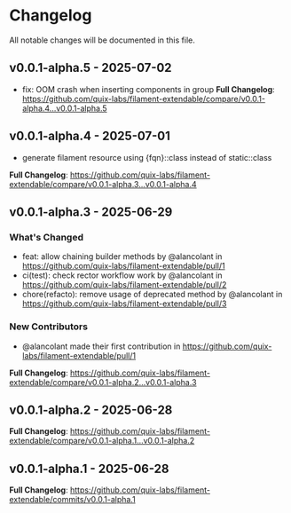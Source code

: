 # Changelog

All notable changes will be documented in this file.

## v0.0.1-alpha.5 - 2025-07-02

- fix: OOM crash when inserting components in group
  **Full Changelog**: https://github.com/quix-labs/filament-extendable/compare/v0.0.1-alpha.4...v0.0.1-alpha.5

## v0.0.1-alpha.4 - 2025-07-01

* generate filament resource using {fqn}::class instead of static::class

**Full Changelog**: https://github.com/quix-labs/filament-extendable/compare/v0.0.1-alpha.3...v0.0.1-alpha.4

## v0.0.1-alpha.3 - 2025-06-29

### What's Changed

* feat: allow chaining builder methods by @alancolant in https://github.com/quix-labs/filament-extendable/pull/1
* ci(test): check rector workflow work by @alancolant in https://github.com/quix-labs/filament-extendable/pull/2
* chore(refacto): remove usage of deprecated method by @alancolant in https://github.com/quix-labs/filament-extendable/pull/3

### New Contributors

* @alancolant made their first contribution in https://github.com/quix-labs/filament-extendable/pull/1

**Full Changelog**: https://github.com/quix-labs/filament-extendable/compare/v0.0.1-alpha.2...v0.0.1-alpha.3

## v0.0.1-alpha.2 - 2025-06-28

**Full Changelog**: https://github.com/quix-labs/filament-extendable/compare/v0.0.1-alpha.1...v0.0.1-alpha.2

## v0.0.1-alpha.1 - 2025-06-28

**Full Changelog**: https://github.com/quix-labs/filament-extendable/commits/v0.0.1-alpha.1
